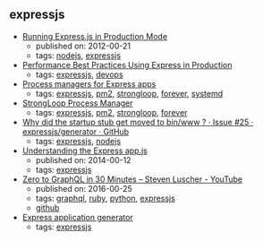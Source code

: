 expressjs
---
* [Running Express.js in Production Mode](http://www.hacksparrow.com/running-express-js-in-production-mode.html)
    * published on: 2012-00-21
    * tags: [nodejs](../tags/nodejs.md), [expressjs](../tags/expressjs.md)
* [Performance Best Practices Using Express in Production](https://expressjs.com/en/advanced/best-practice-performance.html)
    * tags: [expressjs](../tags/expressjs.md), [devops](../tags/devops.md)
* [Process managers for Express apps](https://expressjs.com/en/advanced/pm.html)
    * tags: [expressjs](../tags/expressjs.md), [pm2](../tags/pm2.md), [strongloop](../tags/strongloop.md), [forever](../tags/forever.md), [systemd](../tags/systemd.md)
* [StrongLoop Process Manager](http://strong-pm.io/compare/)
    * tags: [expressjs](../tags/expressjs.md), [pm2](../tags/pm2.md), [strongloop](../tags/strongloop.md), [forever](../tags/forever.md)
* [Why did the startup stub get moved to bin/www ? · Issue #25 · expressjs/generator · GitHub](https://github.com/expressjs/generator/issues/25)
    * tags: [expressjs](../tags/expressjs.md), [nodejs](../tags/nodejs.md)
* [Understanding the Express app.js](http://jilles.me/getting-the-express-app-js/)
    * published on: 2014-00-12
    * tags: [expressjs](../tags/expressjs.md)
* [Zero to GraphQL in 30 Minutes – Steven Luscher - YouTube](https://www.youtube.com/watch?v=UBGzsb2UkeY)
    * published on: 2016-00-25
    * tags: [graphql](../tags/graphql.md), [ruby](../tags/ruby.md), [python](../tags/python.md), [expressjs](../tags/expressjs.md)
    * [github](https://github.com/steveluscher/zero-to-graphql)
* [Express application generator](https://expressjs.com/en/starter/generator.html)
    * tags: [expressjs](../tags/expressjs.md)

